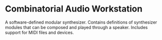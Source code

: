 # Combinatorial Audio Workstation

A software-defined modular synthesizer. Contains definitions of
synthesizer modules that can be composed and played through a
speaker. Includes support for MIDI files and devices.
